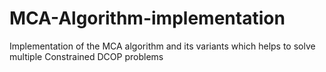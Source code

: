 # MCA-Algorithm-implementation
Implementation of the MCA algorithm and its variants which helps to solve multiple Constrained DCOP problems
